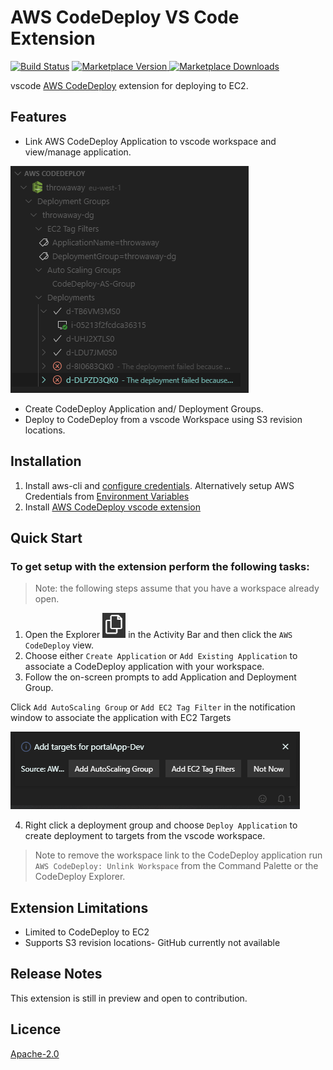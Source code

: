# AWS CodeDeploy VS Code Extension
[![Build Status](https://travis-ci.org/mziyabo/vscode-codedeploy-extension.svg?branch=master)](https://travis-ci.org/mziyabo/vscode-codedeploy-extension) [![Marketplace Version](https://img.shields.io/vscode-marketplace/v/mziyabo.vscode-codedeploy.svg) ![Marketplace Downloads](https://img.shields.io/vscode-marketplace/i/mziyabo.vscode-codedeploy.svg)](https://marketplace.visualstudio.com/items?itemName=mziyabo.vscode-codedeploy&ssr=false#overview)

vscode [AWS CodeDeploy](https://docs.aws.amazon.com/codedeploy/latest/userguide/welcome.html) extension for deploying to EC2.

## Features
- Link AWS CodeDeploy Application to vscode workspace and view/manage application.

![view](resources/marketplace/explorer.PNG)

- Create CodeDeploy Application and/ Deployment Groups.
- Deploy to CodeDeploy from a vscode Workspace using S3 revision locations.

## Installation
1. Install aws-cli and [configure credentials](https://docs.aws.amazon.com/cli/latest/userguide/cli-chap-configure.html). Alternatively setup AWS Credentials from [Environment Variables](https://docs.aws.amazon.com/sdk-for-javascript/v2/developer-guide/loading-node-credentials-environment.html)
2. Install [AWS CodeDeploy vscode extension](https://marketplace.visualstudio.com/items?itemName=mziyabo.vscode-codedeploy)

## Quick Start

### To get setup with the extension perform the following tasks:

> Note: the following steps assume that you have a workspace already open.

1. Open the Explorer ![Explorer](resources/marketplace/files.PNG) in the Activity Bar and then click the `AWS CodeDeploy` view.
2. Choose either `Create Application` or `Add Existing Application` to associate a CodeDeploy application with your workspace. 
3. Follow the on-screen prompts to add Application and Deployment Group.

Click `Add AutoScaling Group` or `Add EC2 Tag Filter` in the notification window to associate the application with EC2 Targets

![Add Targets](resources/marketplace/addtargets.PNG)

4. Right click a deployment group and choose `Deploy Application` to create deployment to targets from the vscode workspace.

 > Note to remove the workspace link to the CodeDeploy application run `AWS CodeDeploy: Unlink Workspace` from the Command Palette or the CodeDeploy Explorer.

## Extension Limitations
- Limited to CodeDeploy to EC2
- Supports S3 revision locations- GitHub currently not available 

## Release Notes
This extension is still in preview and open to contribution.

## Licence
[Apache-2.0](./LICENSE)